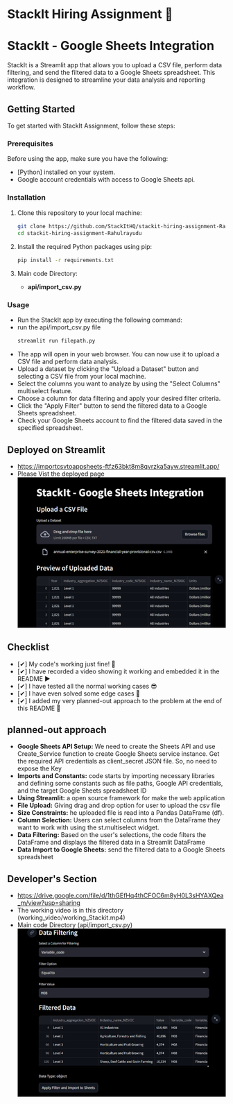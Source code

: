 # StackIt Hiring Assignment 🚀


# StackIt - Google Sheets Integration

StackIt is a Streamlit app that allows you to upload a CSV file, perform data filtering, and send the filtered data to a Google Sheets spreadsheet. This integration is designed to streamline your data analysis and reporting workflow.

## Getting Started

To get started with StackIt Assignment, follow these steps:

### Prerequisites

Before using the app, make sure you have the following:

- [Python] installed on your system.
- Google account credentials with access to Google Sheets api.

### Installation

1. Clone this repository to your local machine:

   ```bash
   git clone https://github.com/StackItHQ/stackit-hiring-assignment-Rahulrayudu.git
   cd stackit-hiring-assignment-Rahulrayudu
   ```

2. Install the required Python packages using pip:
   
   ```bash
   pip install -r requirements.txt
   ```

3. Main code Directory:<br/>
    * **api/import_csv.py**

### Usage
  - Run the StackIt app by executing the following command:
  - run the api/import_csv.py file
    ```bash 
    streamlit run filepath.py 
    ```
  - The app will open in your web browser. You can now use it to upload a CSV file and perform data analysis.
  - Upload a dataset by clicking the "Upload a Dataset" button and selecting a CSV file from your local machine.
  - Select the columns you want to analyze by using the "Select Columns" multiselect feature.
  - Choose a column for data filtering and apply your desired filter criteria.
  - Click the "Apply Filter" button to send the filtered data to a Google Sheets spreadsheet.
  - Check your Google Sheets account to find the filtered data saved in the specified spreadsheet.

## Deployed on Streamlit
 - https://importcsvtoappsheets-ftfz63bkt8m8qvrzka5ayw.streamlit.app/
 - Please Vist the deployed page 
  ![Working](./working_video/IMG1.png)

## Checklist
- [✔] My code's working just fine! 🥳
- [✔] I have recorded a video showing it working and embedded it in the README ▶️
- [✔] I have tested all the normal working cases 😎
- [✔] I have even solved some edge cases 💪
- [✔] I added my very planned-out approach to the problem at the end of this README 📜

## planned-out approach
 - **Google Sheets API Setup:** We need to create the Sheets API and use Create_Service function to create Google Sheets service instance. Get the required API credentials as client_secret JSON file. So, no need to expose the Key 
 - **Imports and Constants:** code starts by importing necessary libraries and defining some constants such as file paths, Google API credentials, and the target Google Sheets spreadsheet ID
 - **Using Streamlit:** a open source framework for make the web application
 - **File Upload:** Giving drag and drop option for user to upload the csv file
 - **Size Constraints:** he uploaded file is read into a Pandas DataFrame (df).
 - **Column Selection:** Users can select columns from the DataFrame they want to work with using the st.multiselect widget.
 - **Data Filtering:** Based on the user's selections, the code filters the DataFrame and displays the filtered data in a Streamlit DataFrame
 - **Data Import to Google Sheets:** send the filtered data to a Google Sheets spreadsheet
## Developer's Section
- https://drive.google.com/file/d/1thGEfHq4thCFOC6m8yH0L3sHYAXQea_m/view?usp=sharing
- The working video is in this directory (working_video/working_Stackit.mp4)
- Main code Directory (api/import_csv.py)
 [![working](./working_video/IMG3.png)](./working_video/working_Stackit.mp4)

